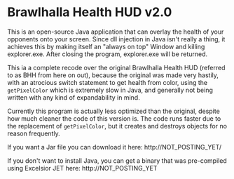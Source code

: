 # Brawlhalla Health HUD v2.0

This is an open-source Java application that can overlay the health of your opponents onto your screen. Since dll injection in Java isn't really a thing, it achieves this by making itself an "always on top" Window and killing explorer.exe. After closing the program, explorer.exe will be returned.

This ia a complete recode over the original Brawlhalla Health HUD (referred to as BHH from here on out), because the original was made very hastily, with an atrocious switch statement to get health from color, using the `getPixelColor` which is extremely slow in Java, and generally not being written with any kind of expandability in mind.

Currently this program is actually less optimized than the original, despite how much cleaner the code of this version is. The code runs faster due to the replacement of `getPixelColor`, but it creates and destroys objects for no reason frequently. 

If you want a Jar file you can download it here: http://NOT_POSTING_YET/

If you don't want to install Java, you can get a binary that was pre-compiled using Excelsior JET here: http://NOT_POSTING_YET